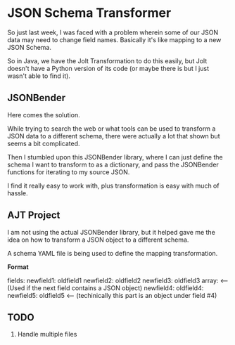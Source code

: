 # JSON Schema Transformer

So just last week, I was faced with a problem wherein some of our JSON data may need to change field names. Basically it's like mapping to a new JSON Schema.

So in Java, we have the Jolt Transformation to do this easily, but Jolt doesn't have a Python version of its code (or maybe there is but I just wasn't able to find it).

## JSONBender

Here comes the solution.

While trying to search the web or what tools can be used to transform a JSON data to a different schema, there were actually a lot that shown but seems a bit complicated.

Then I stumbled upon this JSONBender library, where I can just define the schema I want to transform to as a dictionary, and pass the JSONBender functions for iterating to my source JSON.

I find it really easy to work with, plus transformation is easy with much of hassle.

## AJT Project

I am not using the actual JSONBender library, but it helped gave me the idea on how to transform a JSON object to a different schema.

A schema YAML file is being used to define the mapping transformation.

**Format**

fields:
 newfield1: oldfield1
 newfield2: oldfield2
 newfield3: oldfield3
 array: <-- (Used if the next field contains a JSON object)
  newfield4:
   oldfield4:
    newfield5: oldfield5 <-- (techinically this part is an object under field #4)
 
## TODO

1. Handle multiple files